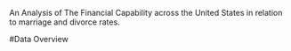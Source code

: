 An Analysis of The Financial Capability across the United States in relation to marriage and divorce rates.

#Data Overview
